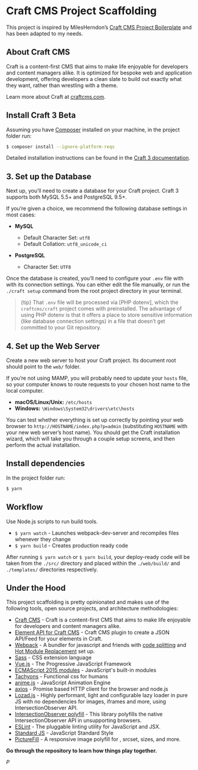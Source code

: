 # Craft CMS Project Scaffolding

This project is inspired by MilesHerndon’s [Craft CMS Project Boilerplate](https://github.com/MilesHerndon/craft-webpack-project-boilerplate) and has been adapted to my needs.

## About Craft CMS

Craft is a content-first CMS that aims to make life enjoyable for developers and content managers alike. It is optimized for bespoke web and application development, offering developers a clean slate to build out exactly what they want, rather than wrestling with a theme.

Learn more about Craft at [craftcms.com](https://craftcms.com).

## Install Craft 3 Beta

Assuming you have [Composer](https://getcomposer.org/) installed on your machine, in the project folder run:

``` sh
$ composer install --ignore-platform-reqs
```

Detailed installation instructions can be found in the [Craft 3 documentation](https://github.com/craftcms/docs/blob/master/en/installation.md).

## 3. Set up the Database

Next up, you’ll need to create a database for your Craft project. Craft 3 supports both MySQL 5.5+ and PostgreSQL 9.5+.

If you’re given a choice, we recommend the following database settings in most cases:

- **MySQL**
  - Default Character Set: `utf8`
  - Default Collation: `utf8_unicode_ci`

- **PostgreSQL**
  - Character Set: `UTF8`

Once the database is created, you’ll need to configure your `.env` file with with its connection settings. You can either edit the file manually, or run the `./craft setup` command from the root project directory in your terminal.

> {tip} That `.env` file will be processed via [PHP dotenv], which the `craftcms/craft` project comes with preinstalled. The advantage of using PHP dotenv is that it offers a place to store sensitive information (like database connection settings) in a file that doesn’t get committed to your Git repository.

## 4. Set up the Web Server

Create a new web server to host your Craft project. Its document root should point to the `web/` folder.

If you’re not using MAMP, you will probably need to update your `hosts` file, so your computer knows to route requests to your chosen host name to the local computer.

- **macOS/Linux/Unix:** `/etc/hosts`
- **Windows:** `\Windows\System32\drivers\etc\hosts`

You can test whether everything is set up correctly by pointing your web browser to `http://HOSTNAME/index.php?p=admin` (substituting `HOSTNAME` with your new web server’s host name). You should get the Craft installation wizard, which will take you through a couple setup screens, and then perform the actual installation.

## Install dependencies

In the project folder run:

``` sh
$ yarn
```

## Workflow

Use Node.js scripts to run build tools.

* `$ yarn watch` - Launches webpack-dev-server and recompiles files whenever they change
* `$ yarn build` - Creates production ready code

After running `` $ yarn watch `` or `` $ yarn build ``, your deploy-ready code will be taken from the ``./src/`` directory and placed within the ``./web/build/`` and ``./templates/`` directories respectively.

## Under the Hood

This project scaffolding is pretty opinionated and makes use of the following tools, open source projects, and architecture methodologies:

* [Craft CMS](https://craftcms.com/) - Craft is a content-first CMS that aims to make life enjoyable for developers and content managers alike.
* [Element API for Craft CMS](https://github.com/craftcms/element-api) - Craft CMS plugin to create a JSON API/Feed for your elements in Craft.
* [Webpack](https://webpack.js.org/) - A bundler for javascript and friends with [code splitting](https://webpack.js.org/guides/code-splitting/) and [Hot Module Replacement](https://webpack.js.org/guides/hot-module-replacement/) set up.
* [Sass](http://sass-lang.com/) - CSS extension language
* [Vue.js](https://vuejs.org/) - The Progressive JavaScript Framework
* [ECMAScript 2015 modules](https://developer.mozilla.org/en-US/docs/Web/JavaScript/New_in_JavaScript/ECMAScript_2015_support_in_Mozilla) - JavaScript's built-in modules
* [Tachyons](http://tachyons.io/) - Functional css for humans
* [anime.js](http://animejs.com/) - JavaScript Animation Engine
* [axios](https://github.com/axios/axios) - Promise based HTTP client for the browser and node.js
* [Lozad.js](https://github.com/ApoorvSaxena/lozad.js) - Highly performant, light and configurable lazy loader in pure JS with no dependencies for images, iframes and more, using IntersectionObserver API.
* [IntersectionObserver polyfill](https://github.com/w3c/IntersectionObserver/tree/master/polyfill) - This library polyfills the native IntersectionObserver API in unsupporting browsers.
* [ESLint](https://eslint.org/) - The pluggable linting utility for JavaScript and JSX.
* [Standard JS](https://standardjs.com/) - JavaScript Standard Style
* [PictureFill](https://github.com/scottjehl/picturefill) - A responsive image polyfill for <picture>, srcset, sizes, and more.

**Go through the repository to learn how things play together.**

_P_
